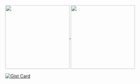 <a href="https://rpisani.dev">
  <img height=200 align="center" src="https://github-readme-stats.vercel.app/api?username=romanobro56&show_icons=true&theme=transparent" />
</a>
<a href="https://rpisani.dev">
  <img height=200 align="center" src="https://github-readme-stats.vercel.app/api/top-langs/?username=romanobro56&layout=compact&langs_count=8&card_width=320&theme=transparent" />
</a>

<br/> 

[![Gist Card](https://github-readme-stats.vercel.app/api/gist?id=c5f664454cef6bf7f9b0c1e1f1357176)](https://gist.github.com/romanobro56/c5f664454cef6bf7f9b0c1e1f1357176/)
